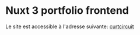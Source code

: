# Nuxt 3 portfolio frontend

Le site est accessible à l'adresse suivante: [curtcircuit](https://curtcircuit.fr)
